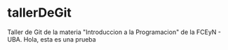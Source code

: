 # tallerDeGit

Taller de Git de la materia "Introduccion a la Programacion" de la FCEyN - UBA.
Hola, esta es una prueba